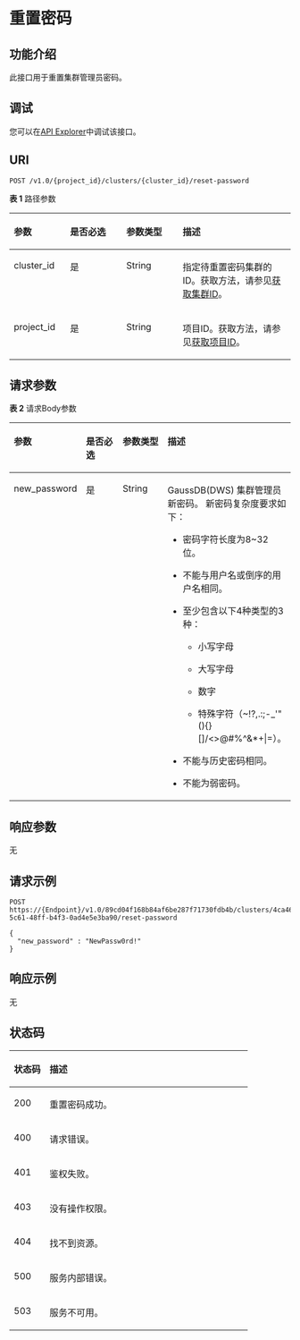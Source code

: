 # 重置密码<a name="ZH-CN_TOPIC_0000001437421873"></a>

## 功能介绍<a name="section161677191417"></a>

此接口用于重置集群管理员密码。

## 调试<a name="zh-cn_topic_0000001145896585_section16191247193116"></a>

您可以在[API Explorer](https://apiexplorer.developer.huaweicloud.com/apiexplorer/doc?product=DWS&api=ResetPassword)中调试该接口。

## URI<a name="section116812181415"></a>

```
POST /v1.0/{project_id}/clusters/{cluster_id}/reset-password
```

**表 1**  路径参数

<a name="table8172131131416"></a>
<table><thead align="left"><tr id="row7170121151417"><th class="cellrowborder" valign="top" width="20%" id="mcps1.2.5.1.1"><p id="p517217181420"><a name="p517217181420"></a><a name="p517217181420"></a>参数</p>
</th>
<th class="cellrowborder" valign="top" width="20%" id="mcps1.2.5.1.2"><p id="p5172121201411"><a name="p5172121201411"></a><a name="p5172121201411"></a>是否必选</p>
</th>
<th class="cellrowborder" valign="top" width="20%" id="mcps1.2.5.1.3"><p id="p181731115143"><a name="p181731115143"></a><a name="p181731115143"></a>参数类型</p>
</th>
<th class="cellrowborder" valign="top" width="40%" id="mcps1.2.5.1.4"><p id="p16174916144"><a name="p16174916144"></a><a name="p16174916144"></a>描述</p>
</th>
</tr>
</thead>
<tbody><tr id="row141701019144"><td class="cellrowborder" valign="top" width="20%" headers="mcps1.2.5.1.1 "><p id="p417416111149"><a name="p417416111149"></a><a name="p417416111149"></a>cluster_id</p>
</td>
<td class="cellrowborder" valign="top" width="20%" headers="mcps1.2.5.1.2 "><p id="p01758112145"><a name="p01758112145"></a><a name="p01758112145"></a>是</p>
</td>
<td class="cellrowborder" valign="top" width="20%" headers="mcps1.2.5.1.3 "><p id="p20175713144"><a name="p20175713144"></a><a name="p20175713144"></a>String</p>
</td>
<td class="cellrowborder" valign="top" width="40%" headers="mcps1.2.5.1.4 "><p id="p141762012144"><a name="p141762012144"></a><a name="p141762012144"></a>指定待重置密码集群的ID。获取方法，请参见<a href="获取集群ID.md">获取集群ID</a>。</p>
</td>
</tr>
<tr id="row1517111191412"><td class="cellrowborder" valign="top" width="20%" headers="mcps1.2.5.1.1 "><p id="p12176191101420"><a name="p12176191101420"></a><a name="p12176191101420"></a>project_id</p>
</td>
<td class="cellrowborder" valign="top" width="20%" headers="mcps1.2.5.1.2 "><p id="p2177612141"><a name="p2177612141"></a><a name="p2177612141"></a>是</p>
</td>
<td class="cellrowborder" valign="top" width="20%" headers="mcps1.2.5.1.3 "><p id="p41772114143"><a name="p41772114143"></a><a name="p41772114143"></a>String</p>
</td>
<td class="cellrowborder" valign="top" width="40%" headers="mcps1.2.5.1.4 "><p id="p1617761161414"><a name="p1617761161414"></a><a name="p1617761161414"></a>项目ID。获取方法，请参见<a href="获取项目ID.md">获取项目ID</a>。</p>
</td>
</tr>
</tbody>
</table>

## 请求参数<a name="section81781916149"></a>

**表 2**  请求Body参数

<a name="zh-cn_topic_0000001387658464_request_ResetPasswordRequestBody"></a>
<table><thead align="left"><tr id="row161791714142"><th class="cellrowborder" valign="top" width="20%" id="mcps1.2.5.1.1"><p id="p1218101111410"><a name="p1218101111410"></a><a name="p1218101111410"></a>参数</p>
</th>
<th class="cellrowborder" valign="top" width="20%" id="mcps1.2.5.1.2"><p id="p31813110145"><a name="p31813110145"></a><a name="p31813110145"></a>是否必选</p>
</th>
<th class="cellrowborder" valign="top" width="20%" id="mcps1.2.5.1.3"><p id="p1318241131410"><a name="p1318241131410"></a><a name="p1318241131410"></a>参数类型</p>
</th>
<th class="cellrowborder" valign="top" width="40%" id="mcps1.2.5.1.4"><p id="p31821219148"><a name="p31821219148"></a><a name="p31821219148"></a>描述</p>
</th>
</tr>
</thead>
<tbody><tr id="row417920120147"><td class="cellrowborder" valign="top" width="20%" headers="mcps1.2.5.1.1 "><p id="p718321121418"><a name="p718321121418"></a><a name="p718321121418"></a>new_password</p>
</td>
<td class="cellrowborder" valign="top" width="20%" headers="mcps1.2.5.1.2 "><p id="p16184161121413"><a name="p16184161121413"></a><a name="p16184161121413"></a>是</p>
</td>
<td class="cellrowborder" valign="top" width="20%" headers="mcps1.2.5.1.3 "><p id="p3185161151416"><a name="p3185161151416"></a><a name="p3185161151416"></a>String</p>
</td>
<td class="cellrowborder" valign="top" width="40%" headers="mcps1.2.5.1.4 "><p id="p71866118142"><a name="p71866118142"></a><a name="p71866118142"></a>GaussDB(DWS) 集群管理员新密码。 新密码复杂度要求如下：</p>
<a name="ul12187101161410"></a><a name="ul12187101161410"></a><ul id="ul12187101161410"><li><p id="p31871616145"><a name="p31871616145"></a><a name="p31871616145"></a>密码字符长度为8~32位。</p>
</li><li><p id="p1918861151410"><a name="p1918861151410"></a><a name="p1918861151410"></a>不能与用户名或倒序的用户名相同。</p>
</li><li><p id="p218820171411"><a name="p218820171411"></a><a name="p218820171411"></a>至少包含以下4种类型的3种：</p>
<a name="ul518871151418"></a><a name="ul518871151418"></a><ul id="ul518871151418"><li><p id="p31893131411"><a name="p31893131411"></a><a name="p31893131411"></a>小写字母</p>
</li><li><p id="p15189916148"><a name="p15189916148"></a><a name="p15189916148"></a>大写字母</p>
</li><li><p id="p6190201131419"><a name="p6190201131419"></a><a name="p6190201131419"></a>数字</p>
</li><li><p id="p1519018151413"><a name="p1519018151413"></a><a name="p1519018151413"></a>特殊字符（~!?,.:;-_'"(){}[]/&lt;&gt;@#%^&amp;*+|=）。</p>
</li></ul>
</li><li><p id="p20191131131419"><a name="p20191131131419"></a><a name="p20191131131419"></a>不能与历史密码相同。</p>
</li><li><p id="p191914161419"><a name="p191914161419"></a><a name="p191914161419"></a>不能为弱密码。</p>
</li></ul>
</td>
</tr>
</tbody>
</table>

## 响应参数<a name="section19192151111415"></a>

无

## 请求示例<a name="section81922111418"></a>

```
POST https://{Endpoint}/v1.0/89cd04f168b84af6be287f71730fdb4b/clusters/4ca46bf1-5c61-48ff-b4f3-0ad4e5e3ba90/reset-password

{
  "new_password" : "NewPassw0rd!"
}
```

## 响应示例<a name="section0195181151416"></a>

无

## 状态码<a name="section91965101410"></a>

<a name="zh-cn_topic_0000001387658464_status_code"></a>
<table><thead align="left"><tr id="row3197161131419"><th class="cellrowborder" valign="top" width="15%" id="mcps1.1.3.1.1"><p id="p2019915119141"><a name="p2019915119141"></a><a name="p2019915119141"></a>状态码</p>
</th>
<th class="cellrowborder" valign="top" width="85%" id="mcps1.1.3.1.2"><p id="p52002115143"><a name="p52002115143"></a><a name="p52002115143"></a>描述</p>
</th>
</tr>
</thead>
<tbody><tr id="row171983191418"><td class="cellrowborder" valign="top" width="15%" headers="mcps1.1.3.1.1 "><p id="p12201111151411"><a name="p12201111151411"></a><a name="p12201111151411"></a>200</p>
</td>
<td class="cellrowborder" valign="top" width="85%" headers="mcps1.1.3.1.2 "><p id="p102036115145"><a name="p102036115145"></a><a name="p102036115145"></a>重置密码成功。</p>
</td>
</tr>
<tr id="row319815118142"><td class="cellrowborder" valign="top" width="15%" headers="mcps1.1.3.1.1 "><p id="p22046181410"><a name="p22046181410"></a><a name="p22046181410"></a>400</p>
</td>
<td class="cellrowborder" valign="top" width="85%" headers="mcps1.1.3.1.2 "><p id="p92041312148"><a name="p92041312148"></a><a name="p92041312148"></a>请求错误。</p>
</td>
</tr>
<tr id="row719819110141"><td class="cellrowborder" valign="top" width="15%" headers="mcps1.1.3.1.1 "><p id="p12051181417"><a name="p12051181417"></a><a name="p12051181417"></a>401</p>
</td>
<td class="cellrowborder" valign="top" width="85%" headers="mcps1.1.3.1.2 "><p id="p15205815141"><a name="p15205815141"></a><a name="p15205815141"></a>鉴权失败。</p>
</td>
</tr>
<tr id="row41987101414"><td class="cellrowborder" valign="top" width="15%" headers="mcps1.1.3.1.1 "><p id="p14206219143"><a name="p14206219143"></a><a name="p14206219143"></a>403</p>
</td>
<td class="cellrowborder" valign="top" width="85%" headers="mcps1.1.3.1.2 "><p id="p120615151418"><a name="p120615151418"></a><a name="p120615151418"></a>没有操作权限。</p>
</td>
</tr>
<tr id="row131981121416"><td class="cellrowborder" valign="top" width="15%" headers="mcps1.1.3.1.1 "><p id="p1620701121419"><a name="p1620701121419"></a><a name="p1620701121419"></a>404</p>
</td>
<td class="cellrowborder" valign="top" width="85%" headers="mcps1.1.3.1.2 "><p id="p1120711181410"><a name="p1120711181410"></a><a name="p1120711181410"></a>找不到资源。</p>
</td>
</tr>
<tr id="row9198151181410"><td class="cellrowborder" valign="top" width="15%" headers="mcps1.1.3.1.1 "><p id="p52086161417"><a name="p52086161417"></a><a name="p52086161417"></a>500</p>
</td>
<td class="cellrowborder" valign="top" width="85%" headers="mcps1.1.3.1.2 "><p id="p520813113148"><a name="p520813113148"></a><a name="p520813113148"></a>服务内部错误。</p>
</td>
</tr>
<tr id="row1199171161417"><td class="cellrowborder" valign="top" width="15%" headers="mcps1.1.3.1.1 "><p id="p220914114145"><a name="p220914114145"></a><a name="p220914114145"></a>503</p>
</td>
<td class="cellrowborder" valign="top" width="85%" headers="mcps1.1.3.1.2 "><p id="p920913118148"><a name="p920913118148"></a><a name="p920913118148"></a>服务不可用。</p>
</td>
</tr>
</tbody>
</table>


